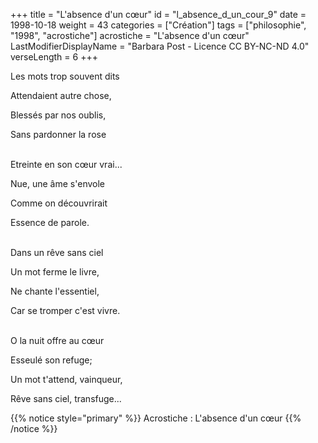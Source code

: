 +++
title = "L'absence d'un cœur"
id = "l_absence_d_un_cour_9"
date = 1998-10-18
weight = 43
categories = ["Création"]
tags = ["philosophie", "1998", "acrostiche"]
acrostiche = "L'absence d'un cœur"
LastModifierDisplayName = "Barbara Post - Licence CC BY-NC-ND 4.0"
verseLength = 6
+++

Les mots trop souvent dits

Attendaient autre chose,

Blessés par nos oublis,

Sans pardonner la rose

 \
Etreinte en son cœur vrai...

Nue, une âme s'envole

Comme on découvrirait

Essence de parole.

 \
Dans un rêve sans ciel

Un mot ferme le livre,

Ne chante l'essentiel,

Car se tromper c'est vivre.

 \
O la nuit offre au cœur

Esseulé son refuge;

Un mot t'attend, vainqueur,

Rêve sans ciel, transfuge...

{{% notice style="primary" %}}
Acrostiche : L'absence d'un cœur
{{% /notice %}}
